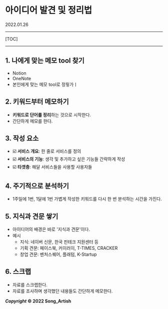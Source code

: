 # 아이디어 발견 및 정리법

2022.01.26

---

[TOC]

---



## 1. 나에게 맞는 메모 tool 찾기

- Notion
- OneNote
- 본인에게 맞는 메모 tool로 정맇가ㅣ



## 2. 키워드부터 메모하기

- **키워드로 단어를 정리**하는 것으로 시작한다.
- 간단하게 메모를 한다.



## 3. 작성 요소

- :ballot_box_with_check: **서비스 개요**: 한 줄로 서비스를 정의
- :ballot_box_with_check: **서비스의 기능**: 생각 및 추가하고 싶은 기능들 간략하게 작성
- :ballot_box_with_check: **타겟층**: 해달 서비스들을 사용할 사용자들



## 4. 주기적으로 분석하기

- 1주일에 1번, 1달에 1번 가볍게 작성한 키워드를 다시 한 번 분석하는 시간을 가진다.



## 5. 지식과 견문 쌓기

- 아이디어의 배경은 바로 '지식과 견문'이다.
- 예시
  - 지식: 네이버 신문, 한국 핀테크 지원센터 등
  - 기획 견문: 페이스북, 커이러이, T-TIMES, CRACKER
  - 창업 견문: 벤처스퀘어, 플래텀, K-Startup



## 6. 스크랩

- 자료를 스크랩한다.
- 자료를 조사하며 생각했던 내용들도 간단하게 메모한다.



***Copyright* © 2022 Song_Artish**